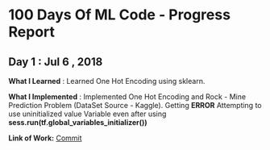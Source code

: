 # 100 Days Of ML Code - Progress Report

## Day 1 : Jul 6 , 2018

**What I Learned** : Learned One Hot Encoding using sklearn.

**What I Implemented** : Implemented One Hot Encoding and Rock - Mine Prediction Problem (DataSet Source - Kaggle). Getting **ERROR** Attempting to use uninitialized value Variable even after using **sess.run(tf.global_variables_initializer())** 


**Link of Work:** [Commit]()